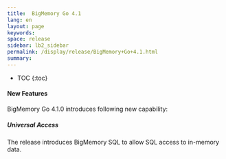 ```yaml
---
title:  BigMemory Go 4.1  
lang: en
layout: page
keywords:
space: release
sidebar: lb2_sidebar
permalink: /display/release/BigMemory+Go+4.1.html
summary:
---
```



* TOC
{:toc}


#### **New Features**

BigMemory Go 4.1.0 introduces following new capability:

##### **Universal Access**

The release introduces BigMemory SQL to allow SQL access to in-memory data.

  


